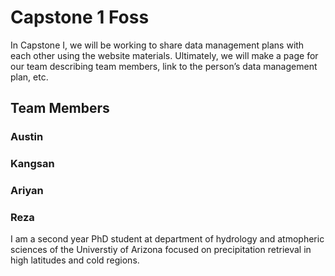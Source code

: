 # Capstone 1 Foss
In Capstone I, we will be working to share data management plans with each other using the website materials. Ultimately, we will make a page for our team describing team members, link to the person’s data management plan, etc.

## Team Members


### Austin


### Kangsan


### Ariyan


### Reza
I am a second year PhD student at department of hydrology and atmopheric sciences of the Universtiy of Arizona focused on
precipitation retrieval in high latitudes and cold regions.
